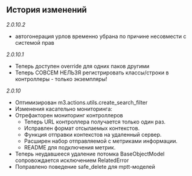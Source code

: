 ## История изменений

*2.0.10.2*
- автогонерация урлов временно убрана по причине несовмести с системой прав

*2.0.10.1*
- Теперь доступен override для одних паков другими
- Теперь СОВСЕМ НЕЛЬЗЯ регистрировать классы/строки в контроллеры - только экземпляры!

*2.0.10*

- Оптимизирован m3.actions.utils.create_search_filter
- Изменения касательно мониторинга:
- Отрефакторен мониторинг контроллеров
  - Теперь URL контроллера получается только один раз.
  - Исправлен формат отсылаемых контекстов.
  - Функция отправки контекстов на удаленный сервер.
  - Расширен набор отправляемой с метриками информации.
  - README для подключения метрик.
- Теперь неудавшееся удаление потомка BaseObjectModel сопровождается исключением RelatedError
- Поправлено поведение safe_delete для mptt-моделей

